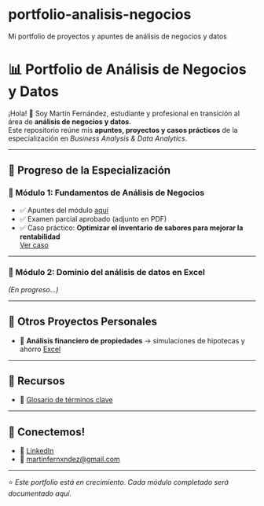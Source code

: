 # portfolio-analisis-negocios
Mi portfolio de proyectos y apuntes de análisis de negocios y datos
# 📊 Portfolio de Análisis de Negocios y Datos

¡Hola! 👋 Soy Martín Fernández, estudiante y profesional en transición al área de **análisis de negocios y datos**.  
Este repositorio reúne mis **apuntes, proyectos y casos prácticos** de la especialización en *Business Analysis & Data Analytics*.  

---

## 🚀 Progreso de la Especialización

### 📘 Módulo 1: Fundamentos de Análisis de Negocios
- ✅ Apuntes del módulo [aquí](./modulo-1/apuntes/modulo1_apuntes.md)
- ✅ Examen parcial aprobado (adjunto en PDF)
- ✅ Caso práctico: **Optimizar el inventario de sabores para mejorar la rentabilidad**  
  [Ver caso](./modulo-1/practicas/caso_happy_hat.md)

---

### 📘 Módulo 2: Dominio del análisis de datos en Excel
*(En progreso...)*

---

## 📂 Otros Proyectos Personales
- 🏡 **Análisis financiero de propiedades** → simulaciones de hipotecas y ahorro [Excel](./proyectos-personales/analisis_inmobiliario.xlsx)  

---

## 📖 Recursos
- 📑 [Glosario de términos clave](./recursos/glosario.md)  

---

## 🤝 Conectemos!
- 💼 [LinkedIn](https://ar.linkedin/in/martinfernxndez)  
- 📧 martinfernxndez@gmail.com  

---
⭐ *Este portfolio está en crecimiento. Cada módulo completado será documentado aquí.*
